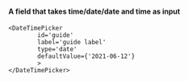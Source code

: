 #### A field that takes time/date/date and time as input
``` tsx
<DateTimePicker
        id='guide'
        label='guide label'
        type='date'
        defaultValue={'2021-06-12'}
        >
</DateTimePicker>
```